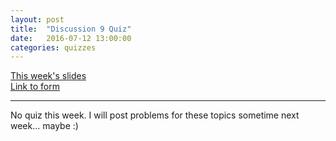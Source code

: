 ```yaml
---
layout: post
title:  "Discussion 9 Quiz"
date:   2016-07-12 13:00:00
categories: quizzes
---
```


[This week's slides](https://docs.google.com/a/berkeley.edu/presentation/d/1J2i4duw7i0XhL1dqvYL4WV-h0rpk_vyKos5C31hq7Bs/edit?usp=sharing)  
[Link to form](http://goo.gl/forms/a4Kn8Pz3VA)  

---

No quiz this week. I will post problems for these topics sometime next week... maybe :)
